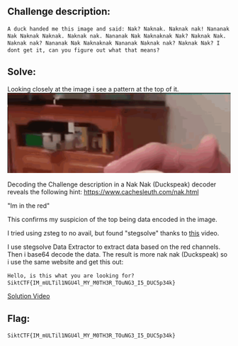 <h2>Challenge description:</h2>

```
A duck handed me this image and said: Nak? Naknak. Naknak nak! Nananak Nak Naknak Naknak. Naknak nak. Nananak Nak Naknaknak Nak? Naknak Nak. Naknak nak? Nananak Nak Naknaknak Nananak Naknak nak? Naknak Nak? I dont get it, can you figure out what that means?
```

<h2>Solve:</h2>

Looking closely at the image i see a pattern at the top of it.
![alt text](image.png)

Decoding the Challenge description in a Nak Nak (Duckspeak) decoder reveals the following hint:
https://www.cachesleuth.com/nak.html

"Im in the red"

This confirms my suspicion of the top being data encoded in the image.

I tried using zsteg to no avail, but found "stegsolve" thanks to [this](https://www.youtube.com/watch?v=JBIbL8zwZOs) video.

I use stegsolve Data Extractor to extract data based on the red channels. Then i base64 decode the data. The result is more nak nak (Duckspeak) so i use the same website and get this out:
```
Hello, is this what you are looking for? SiktCTF{IM_mULTil1NGU4l_MY_M0TH3R_TOuNG3_I5_DUC5p34k}
```

[Solution Video](solve.webm)


<h2>Flag:</h2>

```
SiktCTF{IM_mULTil1NGU4l_MY_M0TH3R_TOuNG3_I5_DUC5p34k}
```